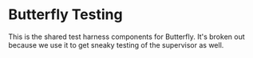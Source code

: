 # Butterfly Testing

This is the shared test harness components for Butterfly. It's broken out because we use it to get sneaky
testing of the supervisor as well.
